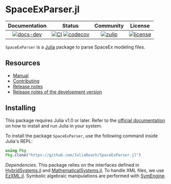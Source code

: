 # SpaceExParser.jl

| **Documentation** | **Status** | **Community** | **License** |
|:-----------------:|:----------:|:-------------:|:-----------:|
| [![docs-dev][dev-img]][dev-url] | [![CI][ci-img]][ci-url] [![codecov][cov-img]][cov-url] | [![zulip][chat-img]][chat-url] | [![license][lic-img]][lic-url] |

[dev-img]: https://img.shields.io/badge/docs-latest-blue.svg
[dev-url]: https://juliareach.github.io/SpaceExParser.jl/dev/
[ci-img]: https://github.com/JuliaReach/SpaceExParser.jl/workflows/CI/badge.svg
[ci-url]: https://github.com/JuliaReach/SpaceExParser.jl/actions/workflows/test-master.yml
[cov-img]: https://codecov.io/github/JuliaReach/SpaceExParser.jl/coverage.svg
[cov-url]: https://app.codecov.io/github/JuliaReach/SpaceExParser.jl
[chat-img]: https://img.shields.io/badge/zulip-join_chat-brightgreen.svg
[chat-url]: https://julialang.zulipchat.com/#narrow/stream/278609-juliareach
[lic-img]: https://img.shields.io/github/license/mashape/apistatus.svg
[lic-url]: https://github.com/JuliaReach/SpaceExParser.jl/blob/master/LICENSE

`SpaceExParser` is a [Julia](http://julialang.org) package to parse SpaceEx modeling files.

## Resources

- [Manual](http://juliareach.github.io/SpaceExParser.jl/latest/)
- [Contributing](https://juliareach.github.io/SpaceExParser.jl/latest/about/#Contributing-1)
- [Release notes](https://github.com/JuliaReach/SpaceExParser.jl/releases)
- [Release notes of the development version](https://github.com/JuliaReach/SpaceExParser.jl/wiki/Release-log-tracker)

## Installing

This package requires Julia v1.0 or later. Refer to the
[official documentation](https://julialang.org/downloads) on how to install and
run Julia in your system.

To install the package `SpaceExParser`, use the following command inside Julia's REPL:

```julia
using Pkg
Pkg.clone("https://github.com/JuliaReach/SpaceExParser.jl")
```

*Dependencies*. This package relies on the interfaces defined in [HybridSystems.jl](https://github.com/blegat/HybridSystems.jl) and [MathematicalSystems.jl](https://github.com/JuliaReach/MathematicalSystems.jl). To handle XML files, we use [EzXML.jl](https://github.com/bicycle1885/EzXML.jl). Symbolic algebraic manipulations are performed with [SymEngine](https://github.com/symengine/SymEngine.jl).
